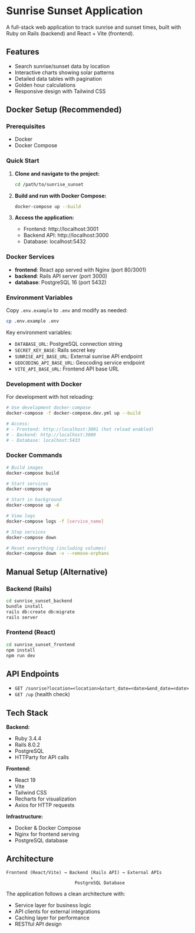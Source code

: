 # Sunrise Sunset Application

A full-stack web application to track sunrise and sunset times, built with Ruby on Rails (backend) and React + Vite (frontend).

## Features

- Search sunrise/sunset data by location
- Interactive charts showing solar patterns
- Detailed data tables with pagination
- Golden hour calculations
- Responsive design with Tailwind CSS

## Docker Setup (Recommended)

### Prerequisites
- Docker
- Docker Compose

### Quick Start

1. **Clone and navigate to the project:**
   ```bash
   cd /path/to/sunrise_sunset
   ```

2. **Build and run with Docker Compose:**
   ```bash
   docker-compose up --build
   ```

3. **Access the application:**
   - Frontend: http://localhost:3001
   - Backend API: http://localhost:3000
   - Database: localhost:5432

### Docker Services

- **frontend**: React app served with Nginx (port 80/3001)
- **backend**: Rails API server (port 3000)
- **database**: PostgreSQL 16 (port 5432)

### Environment Variables

Copy `.env.example` to `.env` and modify as needed:
```bash
cp .env.example .env
```

Key environment variables:
- `DATABASE_URL`: PostgreSQL connection string
- `SECRET_KEY_BASE`: Rails secret key
- `SUNRISE_API_BASE_URL`: External sunrise API endpoint
- `GEOCODING_API_BASE_URL`: Geocoding service endpoint
- `VITE_API_BASE_URL`: Frontend API base URL

### Development with Docker

For development with hot reloading:

```bash
# Use development docker-compose
docker-compose -f docker-compose.dev.yml up --build

# Access:
# - Frontend: http://localhost:3001 (hot reload enabled)
# - Backend: http://localhost:3000
# - Database: localhost:5433
```

### Docker Commands

```bash
# Build images
docker-compose build

# Start services
docker-compose up

# Start in background
docker-compose up -d

# View logs
docker-compose logs -f [service_name]

# Stop services
docker-compose down

# Reset everything (including volumes)
docker-compose down -v --remove-orphans
```

## Manual Setup (Alternative)

### Backend (Rails)
```bash
cd sunrise_sunset_backend
bundle install
rails db:create db:migrate
rails server
```

### Frontend (React)
```bash
cd sunrise_sunset_frontend
npm install
npm run dev
```

## API Endpoints

- `GET /sunrise?location=<location>&start_date=<date>&end_date=<date>`
- `GET /up` (health check)

## Tech Stack

**Backend:**
- Ruby 3.4.4
- Rails 8.0.2
- PostgreSQL
- HTTParty for API calls

**Frontend:**
- React 19
- Vite
- Tailwind CSS
- Recharts for visualization
- Axios for HTTP requests

**Infrastructure:**
- Docker & Docker Compose
- Nginx for frontend serving
- PostgreSQL database

## Architecture

```
Frontend (React/Vite) → Backend (Rails API) → External APIs
                                ↓
                          PostgreSQL Database
```

The application follows a clean architecture with:
- Service layer for business logic
- API clients for external integrations
- Caching layer for performance
- RESTful API design